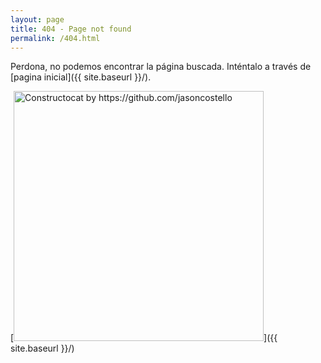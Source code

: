```yaml
---
layout: page
title: 404 - Page not found
permalink: /404.html
---
```


Perdona, no podemos encontrar la página buscada. Inténtalo a través de [pagina inicial]({{ site.baseurl }}/).

[<img src="{{ site.baseurl }}/images/404.jpg" alt="Constructocat by https://github.com/jasoncostello" style="width: 400px;"/>]({{ site.baseurl }}/)

